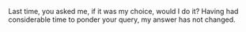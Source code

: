 Last time, you asked me, if it was my choice, would I do it? Having had considerable time to ponder your query, my answer has not changed.
